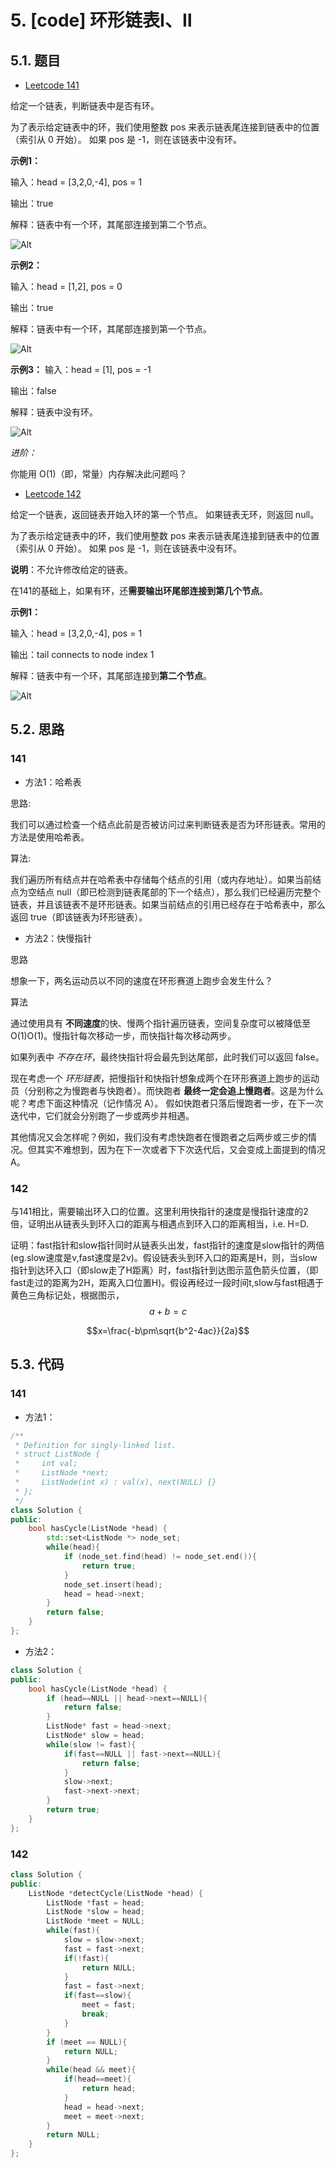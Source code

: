 # 5. [code] 环形链表Ⅰ、Ⅱ

## 5.1. 题目
- [Leetcode 141](https://leetcode-cn.com/problems/linked-list-cycle/)

给定一个链表，判断链表中是否有环。

为了表示给定链表中的环，我们使用整数 pos 来表示链表尾连接到链表中的位置（索引从 0 开始）。 如果 pos 是 -1，则在该链表中没有环。

**示例1：**

输入：head = [3,2,0,-4], pos = 1

输出：true

解释：链表中有一个环，其尾部连接到第二个节点。

![Alt](https://assets.leetcode-cn.com/aliyun-lc-upload/uploads/2018/12/07/circularlinkedlist.png#pic_center=30x30)

**示例2：**

输入：head = [1,2], pos = 0

输出：true

解释：链表中有一个环，其尾部连接到第一个节点。

![Alt](https://assets.leetcode-cn.com/aliyun-lc-upload/uploads/2018/12/07/circularlinkedlist_test2.png#pic_center=30x30)

**示例3：**
输入：head = [1], pos = -1

输出：false

解释：链表中没有环。

![Alt](https://assets.leetcode-cn.com/aliyun-lc-upload/uploads/2018/12/07/circularlinkedlist_test3.png#pic_center=30x30)

*进阶：*

你能用 O(1)（即，常量）内存解决此问题吗？



- [Leetcode 142](https://leetcode-cn.com/problems/linked-list-cycle-ii/)

给定一个链表，返回链表开始入环的第一个节点。 如果链表无环，则返回 null。

为了表示给定链表中的环，我们使用整数 pos 来表示链表尾连接到链表中的位置（索引从 0 开始）。 如果 pos 是 -1，则在该链表中没有环。

**说明**：不允许修改给定的链表。

在141的基础上，如果有环，还**需要输出环尾部连接到第几个节点**。

**示例1：**

输入：head = [3,2,0,-4], pos = 1

输出：tail connects to node index 1

解释：链表中有一个环，其尾部连接到**第二个节点**。

![Alt](https://assets.leetcode-cn.com/aliyun-lc-upload/uploads/2018/12/07/circularlinkedlist.png#pic_center)


## 5.2. 思路
### 141

- 方法1：哈希表

思路:

我们可以通过检查一个结点此前是否被访问过来判断链表是否为环形链表。常用的方法是使用哈希表。

算法:

我们遍历所有结点并在哈希表中存储每个结点的引用（或内存地址）。如果当前结点为空结点 null（即已检测到链表尾部的下一个结点），那么我们已经遍历完整个链表，并且该链表不是环形链表。如果当前结点的引用已经存在于哈希表中，那么返回 true（即该链表为环形链表）。

- 方法2：快慢指针

思路

想象一下，两名运动员以不同的速度在环形赛道上跑步会发生什么？

算法

通过使用具有 **不同速度**的快、慢两个指针遍历链表，空间复杂度可以被降低至 O(1)O(1)。慢指针每次移动一步，而快指针每次移动两步。

如果列表中 *不存在环*，最终快指针将会最先到达尾部，此时我们可以返回 false。

现在考虑一个 *环形链表*，把慢指针和快指针想象成两个在环形赛道上跑步的运动员（分别称之为慢跑者与快跑者）。而快跑者 **最终一定会追上慢跑者**。这是为什么呢？考虑下面这种情况（记作情况 A）。
假如快跑者只落后慢跑者一步，在下一次迭代中，它们就会分别跑了一步或两步并相遇。

其他情况又会怎样呢？例如，我们没有考虑快跑者在慢跑者之后两步或三步的情况。但其实不难想到，因为在下一次或者下下次迭代后，又会变成上面提到的情况 A。

### 142

与141相比，需要输出环入口的位置。这里利用快指针的速度是慢指针速度的2倍，证明出从链表头到环入口的距离与相遇点到环入口的距离相当，i.e. H=D.

证明：fast指针和slow指针同时从链表头出发，fast指针的速度是slow指针的两倍(eg.slow速度是v,fast速度是2v)。假设链表头到环入口的距离是H，则，当slow指针到达环入口（即slow走了H距离）时，fast指针到达图示蓝色箭头位置，（即fast走过的距离为2H，距离入口位置H)。假设再经过一段时间t,slow与fast相遇于黄色三角标记处，根据图示，
$$a+b=c$$

<script type="text/javascript" src="http://cdn.mathjax.org/mathjax/latest/MathJax.js?config=default"></script>
$$x=\frac{-b\pm\sqrt{b^2-4ac}}{2a}$$





## 5.3. 代码

### 141

- 方法1：

```c++
/**
 * Definition for singly-linked list.
 * struct ListNode {
 *     int val;
 *     ListNode *next;
 *     ListNode(int x) : val(x), next(NULL) {}
 * };
 */
class Solution {
public:
    bool hasCycle(ListNode *head) {
        std::set<ListNode *> node_set;
        while(head){
            if (node_set.find(head) != node_set.end()){
                return true;
            }
            node_set.insert(head);
            head = head->next;
        }
        return false;
    }
};
```

- 方法2：

```c++
class Solution {
public:
    bool hasCycle(ListNode *head) {
        if (head==NULL || head->next==NULL){
            return false;
        }
        ListNode* fast = head->next;
        ListNode* slow = head;
        while(slow != fast){
            if(fast==NULL || fast->next==NULL){
                return false;
            }
            slow->next;
            fast->next->next;
        }
        return true;
    }
};
```

### 142

```c++
class Solution {
public:
    ListNode *detectCycle(ListNode *head) {
        ListNode *fast = head;
        ListNode *slow = head;
        ListNode *meet = NULL;
        while(fast){
            slow = slow->next;
            fast = fast->next;
            if(!fast){
                return NULL;
            }
            fast = fast->next;
            if(fast==slow){
                meet = fast;
                break;
            }
        }
        if (meet == NULL){
            return NULL;
        }
        while(head && meet){
            if(head==meet){
                return head;
            }
            head = head->next;
            meet = meet->next;
        }
        return NULL;
    }
};
```